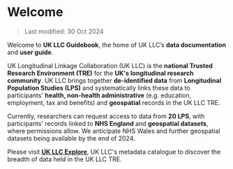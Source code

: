 
# Welcome

>Last modified: 30 Oct 2024

Welcome to **UK LLC Guidebook**, the home of UK LLC’s **data documentation** and **user guide**.

UK Longitudinal Linkage Collaboration (UK LLC) is the **national Trusted Research Environment (TRE)** for the **UK's longitudinal research community**. UK LLC brings together **de-identified data** from **Longitudinal Population Studies (LPS)** and systematically links these data to participants' **health, non-health administrative** (e.g. education, employment, tax and benefits) and **geospatial** records in the UK LLC TRE.

Currently, researchers can request access to data from **20 LPS**, with participants' records linked to **NHS England** and **geospatial datasets**, where permissions allow. We anticipate NHS Wales and further geospatial datasets being available by the end of 2024. 

Please visit [**UK LLC Explore**](https://explore.ukllc.ac.uk/), UK LLC's metadata catalogue to discover the breadth of data held in the UK LLC TRE.
